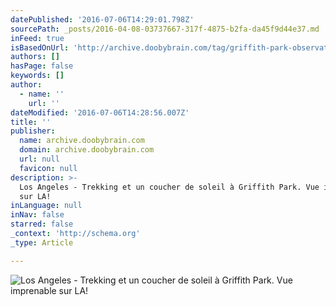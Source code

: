 ```yaml
---
datePublished: '2016-07-06T14:29:01.798Z'
sourcePath: _posts/2016-04-08-03737667-317f-4875-b2fa-da45f9d44e37.md
inFeed: true
isBasedOnUrl: 'http://archive.doobybrain.com/tag/griffith-park-observatory/'
authors: []
hasPage: false
keywords: []
author:
  - name: ''
    url: ''
dateModified: '2016-07-06T14:28:56.007Z'
title: ''
publisher:
  name: archive.doobybrain.com
  domain: archive.doobybrain.com
  url: null
  favicon: null
description: >-
  Los Angeles - Trekking et un coucher de soleil à Griffith Park. Vue imprenable
  sur LA!
inLanguage: null
inNav: false
starred: false
_context: 'http://schema.org'
_type: Article

---
```

![Los Angeles - Trekking et un coucher de soleil à Griffith Park. Vue imprenable sur LA!](https://s3-us-west-2.amazonaws.com/the-grid-img/p/b6e03ec917826b197424e41b312e0ea00c8d150f.jpg)